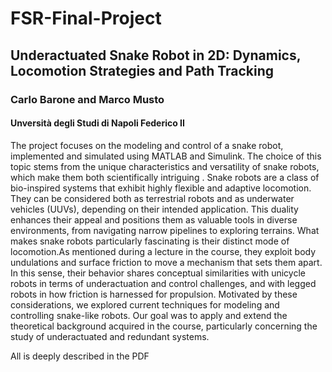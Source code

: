 # FSR-Final-Project

## Underactuated Snake Robot in 2D: Dynamics, Locomotion Strategies and Path Tracking
### Carlo Barone and Marco Musto
#### Unversità degli Studi di Napoli Federico II

The project focuses on the modeling and control of a snake robot, implemented and simulated using MATLAB and Simulink. The choice of this topic stems from the unique characteristics and versatility of snake robots, which make them both scientifically intriguing . Snake robots are a class of bio-inspired systems that exhibit highly flexible and adaptive locomotion. They can be considered both as terrestrial robots and as underwater vehicles (UUVs), depending on their intended application. This duality enhances their appeal and positions them as valuable tools in diverse environments, from navigating narrow pipelines to exploring terrains. What makes snake robots particularly fascinating is their distinct mode of locomotion.As mentioned during a lecture in the course, they exploit body undulations and surface friction to move a mechanism that sets them apart. In this sense, their behavior shares conceptual similarities with unicycle robots in terms of underactuation and control challenges, and with legged robots in how friction is harnessed for propulsion. Motivated by these considerations, we explored current techniques for modeling and controlling snake-like robots. Our goal was to apply and extend the theoretical background acquired in the
course, particularly concerning the study of underactuated and redundant systems. 

All is deeply described in the PDF
